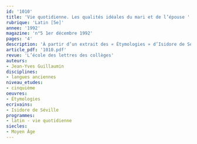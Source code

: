 ```yaml
---
id: '1010'
title: 'Vie quotidienne. Les qualités idéales du mari et de l’épouse '
rubrique: 'Latin [5e]'
annee: '1992'
magazine: 'n°5 1er décembre 1992'
pages: '4'
description: 'À partir d’un extrait des « Étymologies » d’Isidore de Séville…'
article_pdf: '1010.pdf'
revue: 'L’école des lettres des collèges'
auteurs:
- Jean-Yves Guillaumin
disciplines:
- langues anciennes
niveau_etudes:
- cinquième
oeuvres:
- Étymologies
ecrivains:
- Isidore de Séville
programmes:
- latin - vie quotidienne
siecles:
- Moyen Âge
---
```

